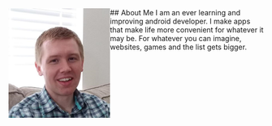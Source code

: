 <img align="left" width = "200" src="https://github.com/justinbgent/justinbgent.github.io/blob/master/Untitled.png" /> 
## About Me 
I am an ever learning and improving android developer. I make apps that make life more convenient for whatever it may be. For whatever you can imagine, websites, games and the list gets bigger.
